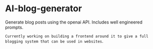 # AI-blog-generator

Generate blog posts using the openai API.
Includes well engineered prompts. 

`Currently working on building a frontend around it to give a full blogging system that can be used in websites`.
